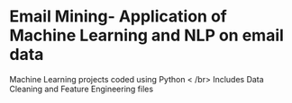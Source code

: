 # Email Mining- Application of Machine Learning and NLP on email data
Machine Learning projects coded using Python
< /br>
Includes Data Cleaning and Feature Engineering files
